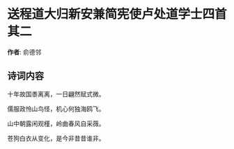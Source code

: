 # 送程道大归新安兼简宪使卢处道学士四首  其二

**作者**: 俞德邻

## 诗词内容

十年故国黍离离，一日翩然赋式微。

儒服政怜山鸟怪，机心何独海鸥飞。

山中朝露闲观槿，岭曲春风自采薇。

苍狗白衣从变化，是今非昔昔谁非。

